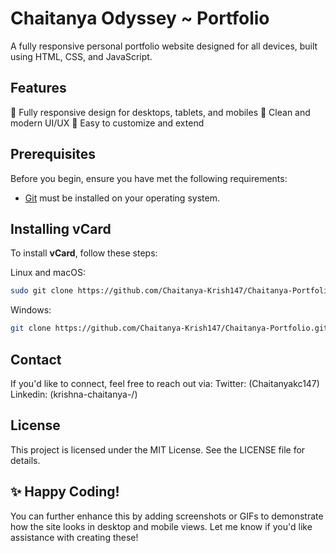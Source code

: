 # Chaitanya Odyssey ~ Portfolio
A fully responsive personal portfolio website designed for all devices, built using HTML, CSS, and JavaScript.

## Features
📱 Fully responsive design for desktops, tablets, and mobiles
🎨 Clean and modern UI/UX
🌟 Easy to customize and extend

## Prerequisites

Before you begin, ensure you have met the following requirements:

* [Git](https://git-scm.com/downloads "Download Git") must be installed on your operating system.

## Installing vCard

To install **vCard**, follow these steps:

Linux and macOS:

```bash
sudo git clone https://github.com/Chaitanya-Krish147/Chaitanya-Portfolio.git
```

Windows:

```bash
git clone https://github.com/Chaitanya-Krish147/Chaitanya-Portfolio.git
```

## Contact
If you'd like to connect, feel free to reach out via:
Twitter: (Chaitanyakc147)
Linkedin: (krishna-chaitanya-/)

## License
This project is licensed under the MIT License. See the LICENSE file for details.

## ✨ Happy Coding!
You can further enhance this by adding screenshots or GIFs to demonstrate how the site looks in desktop and mobile views. Let me know if you'd like assistance with creating these!

